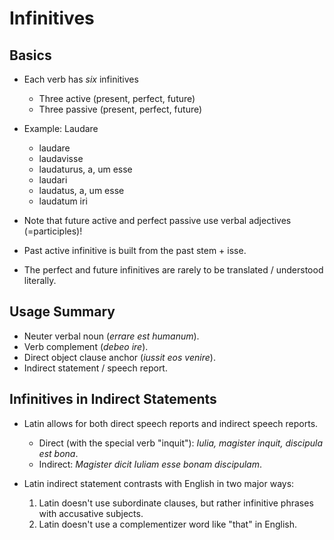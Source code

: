 # Infinitives

## Basics

- Each verb has *six* infinitives
  - Three active (present, perfect, future)
  - Three passive (present, perfect, future)

- Example: Laudare
  - laudare 
  - laudavisse
  - laudaturus, a, um esse
  - laudari 
  - laudatus, a, um esse
  - laudatum iri

- Note that future active and perfect passive use verbal adjectives (=participles)!
- Past active infinitive is built from the past stem + isse.
- The perfect and future infinitives are rarely to be translated / understood literally.

## Usage Summary

- Neuter verbal noun (*errare est humanum*).
- Verb complement (*debeo ire*).
- Direct object clause anchor (*iussit eos venire*).
- Indirect statement / speech report.

## Infinitives in Indirect Statements

- Latin allows for both direct speech reports and indirect speech reports.
  - Direct (with the special verb "inquit"): *Iulia, magister inquit, discipula est bona*.
  - Indirect: *Magister dicit Iuliam esse bonam discipulam*.

- Latin indirect statement contrasts with English in two major ways:
  1. Latin doesn't use subordinate clauses, but rather infinitive phrases with accusative subjects.
  2. Latin doesn't use a complementizer word like "that" in English.
